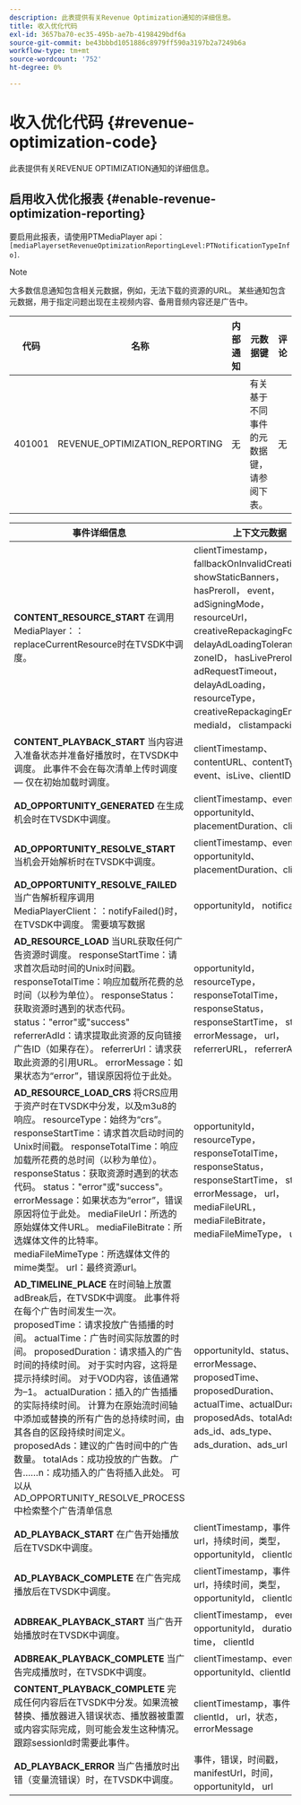 ```yaml
---
description: 此表提供有关Revenue Optimization通知的详细信息。
title: 收入优化代码
exl-id: 3657ba70-ec35-495b-ae7b-4198429bdf6a
source-git-commit: be43bbbd1051886c8979ff590a3197b2a7249b6a
workflow-type: tm+mt
source-wordcount: '752'
ht-degree: 0%

---
```


# 收入优化代码 {#revenue-optimization-code}

此表提供有关REVENUE OPTIMIZATION通知的详细信息。

## 启用收入优化报表 {#enable-revenue-optimization-reporting}

要启用此报表，请使用PTMediaPlayer api： `[mediaPlayersetRevenueOptimizationReportingLevel:PTNotificationTypeInfo]`.

>[!NOTE]
>
>大多数信息通知包含相关元数据，例如，无法下载的资源的URL。 某些通知包含元数据，用于指定问题出现在主视频内容、备用音频内容还是广告中。

| 代码 | 名称 | 内部通知 | 元数据键 | 评论 |
|---|---|---|---|---|
| 401001 | REVENUE_OPTIMIZATION_REPORTING | 无 | 有关基于不同事件的元数据键，请参阅下表。 | 无 |

| 事件详细信息 | 上下文元数据 |
|---|---|
| **CONTENT_RESOURCE_START** 在调用MediaPlayer：：replaceCurrentResource时在TVSDK中调度。 | clientTimestamp， fallbackOnInvalidCreative， showStaticBanners， hasPreroll， event， adSigningMode， resourceUrl， creativeRepackagingFormat， delayAdLoadingTolerance， zoneID， hasLivePreroll， adRequestTimeout， delayAdLoading， resourceType， creativeRepackagingEnabled， mediaId， clistampackingId |
| **CONTENT_PLAYBACK_START** 当内容进入准备状态并准备好播放时，在TVSDK中调度。 此事件不会在每次清单上传时调度 — 仅在初始加载时调度。 | clientTimestamp、contentURL、contentType、event、isLive、clientID |
| **AD_OPPORTUNITY_GENERATED** 在生成机会时在TVSDK中调度。 | clientTimestamp、event、opportunityId、placementDuration、clientId |
| **AD_OPPORTUNITY_RESOLVE_START** 当机会开始解析时在TVSDK中调度。 | clientTimestamp、event、opportunityId、placementDuration、clientId |
| **AD_OPPORTUNITY_RESOLVE_FAILED** 当广告解析程序调用MediaPlayerClient：：notifyFailed()时，在TVSDK中调度。 需要填写数据 | opportunityId， notificationAD |
| **AD_RESOURCE_LOAD** 当URL获取任何广告资源时调度。 responseStartTime：请求首次启动时间的Unix时间戳。 responseTotalTime：响应加载所花费的总时间（以秒为单位）。 responseStatus：获取资源时遇到的状态代码。 status：&quot;error&quot;或&quot;success&quot; referrerAdId：请求提取此资源的反向链接广告ID（如果存在）。 referrerUrl：请求获取此资源的引用URL。 errorMessage：如果状态为“error”，错误原因将位于此处。 | opportunityId， resourceType， responseTotalTime， responseStatus， responseStartTime， status， errorMessage， url， referrerURL， referrerAdId |
| **AD_RESOURCE_LOAD_CRS** 将CRS应用于资产时在TVSDK中分发，以及m3u8的响应。 resourceType：始终为“crs”。 responseStartTime：请求首次启动时间的Unix时间戳。 responseTotalTime：响应加载所花费的总时间（以秒为单位）。 responseStatus：获取资源时遇到的状态代码。 status：&quot;error&quot;或&quot;success&quot;。 errorMessage：如果状态为“error”，错误原因将位于此处。 mediaFileUrl：所选的原始媒体文件URL。 mediaFileBitrate：所选媒体文件的比特率。 mediaFileMimeType：所选媒体文件的mime类型。 url：最终资源url。 | opportunityId， resourceType， responseTotalTime， responseStatus， responseStartTime， status， errorMessage， url， mediaFileURL， mediaFileBitrate， mediaFileMimeType， url |
| **AD_TIMELINE_PLACE** 在时间轴上放置adBreak后，在TVSDK中调度。 此事件将在每个广告时间发生一次。 proposedTime：请求投放广告插播的时间。 actualTime：广告时间实际放置的时间。 proposedDuration：请求插入的广告时间的持续时间。 对于实时内容，这将是提示持续时间。 对于VOD内容，该值通常为–1。 actualDuration：插入的广告插播的实际持续时间。 计算为在原始流时间轴中添加或替换的所有广告的总持续时间，由其各自的区段持续时间定义。 proposedAds：建议的广告时间中的广告数量。 totalAds：成功投放的广告数。 广告……n：成功插入的广告将插入此处。 可以从AD_OPPORTUNITY_RESOLVE_PROCESS中检索整个广告清单信息 | opportunityId、status、errorMessage、proposedTime、proposedDuration、actualTime、actualDuration、proposedAds、totalAds、ads_id、ads_type、ads_duration、ads_url |
| **AD_PLAYBACK_START** 在广告开始播放后在TVSDK中调度。 | clientTimestamp，事件， id， url，持续时间，类型， opportunityId， clientId |
| **AD_PLAYBACK_COMPLETE** 在广告完成播放后在TVSDK中调度。 | clientTimestamp，事件， id， url，持续时间，类型， opportunityId， clientId |
| **ADBREAK_PLAYBACK_START** 当广告开始播放时在TVSDK中调度。 | clientTimestamp， event， opportunityId， duration， time， clientId |
| **ADBREAK_PLAYBACK_COMPLETE** 当广告完成播放时，在TVSDK中调度。 | clientTimestamp、event、opportunityId、clientId |
| **CONTENT_PLAYBACK_COMPLETE** 完成任何内容后在TVSDK中分发。如果流被替换、播放器进入错误状态、播放器被重置或内容实际完成，则可能会发生这种情况。 跟踪sessionId时需要此事件。 | clientTimestamp，事件， clientId， url，状态， errorMessage |
| **AD_PLAYBACK_ERROR** 当广告播放时出错（变量流错误）时，在TVSDK中调度。 | 事件，错误，时间戳， manifestUrl，时间， opportunityId， url |
